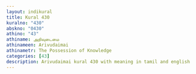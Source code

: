 ```yaml
---
layout: indikural
title: Kural 430
kuralno: "430"
abskno: "0430"
athino: "43"
athiname: அறிவுடைமை
athinameen: Arivudaimai
athinametr: The Possession of Knowledge
categories: [43]
description: Arivudaimai kural 430 with meaning in tamil and english 
---
```


